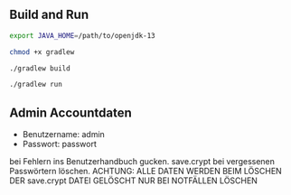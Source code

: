 ## Build and Run
```sh
export JAVA_HOME=/path/to/openjdk-13

chmod +x gradlew

./gradlew build

./gradlew run
```
## Admin Accountdaten
* Benutzername: admin
* Passwort: passwort

bei Fehlern ins Benutzerhandbuch gucken.
save.crypt bei vergessenen Passwörtern löschen.
ACHTUNG: ALLE DATEN WERDEN BEIM LÖSCHEN DER save.crypt DATEI GELÖSCHT
NUR BEI NOTFÄLLEN LÖSCHEN